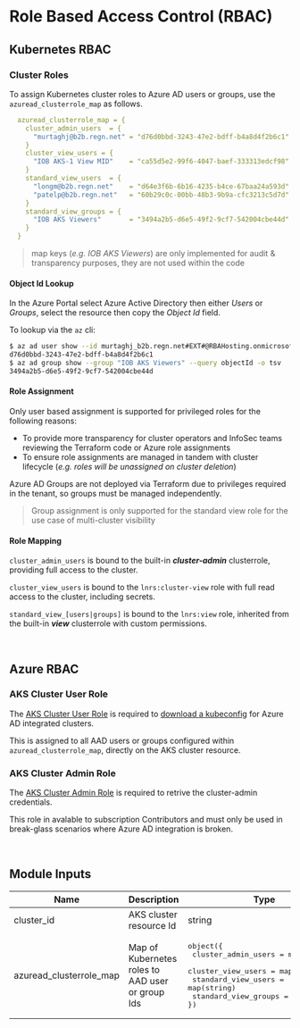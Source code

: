 # Role Based Access Control (RBAC)

## Kubernetes RBAC

### Cluster Roles

To assign Kubernetes cluster roles to Azure AD users or groups, use the `azuread_clusterrole_map` as follows.

```yaml
  azuread_clusterrole_map = {
    cluster_admin_users  = {
      "murtaghj@b2b.regn.net" = "d76d0bbd-3243-47e2-bdff-b4a8d4f2b6c1"
    }
    cluster_view_users = {
      "IOB AKS-1 View MID"    = "ca55d5e2-99f6-4047-baef-333313edcf98"
    }
    standard_view_users  = {
      "longm@b2b.regn.net"    = "d64e3f6b-6b16-4235-b4ce-67baa24a593d"
      "patelp@b2b.regn.net"   = "60b29c0c-00bb-48b3-9b9a-cfc3213c5d7d"
    }
    standard_view_groups = {
      "IOB AKS Viewers"       = "3494a2b5-d6e5-49f2-9cf7-542004cbe44d"
    }
  }
```

> map keys (*e.g. IOB AKS Viewers*) are only implemented for audit & transparency purposes, they are not used within the code

#### Object Id Lookup

In the Azure Portal select Azure Active Directory then either *Users* or *Groups*, select the resource then copy the *Object Id* field.

To lookup via the `az` cli:

```bash
$ az ad user show --id murtaghj_b2b.regn.net#EXT#@RBAHosting.onmicrosoft.com --query objectId -o tsv
d76d0bbd-3243-47e2-bdff-b4a8d4f2b6c1
$ az ad group show --group "IOB AKS Viewers" --query objectId -o tsv
3494a2b5-d6e5-49f2-9cf7-542004cbe44d
```

#### Role Assignment

Only user based assignment is supported for privileged roles for the following reasons:

* To provide more transparency for cluster operators and InfoSec teams reviewing the Terraform code or Azure role assignments
* To ensure role assignments are managed in tandem with cluster lifecycle (*e.g. roles will be unassigned on cluster deletion*)

Azure AD Groups are not deployed via Terraform due to privileges required in the tenant, so groups must be managed independently.

> Group assignment is only supported for the standard view role for the use case of multi-cluster visibility

#### Role Mapping

`cluster_admin_users` is bound to the built-in _**cluster-admin**_ clusterrole, providing full access to the cluster.

`cluster_view_users` is bound to the `lnrs:cluster-view` role with full read access to the cluster, including secrets.

`standard_view_[users|groups]` is bound to the `lnrs:view` role, inherited from the built-in _**view**_ clusterrole with custom permissions.

<br>

## Azure RBAC

### AKS Cluster User Role

The [AKS Cluster User Role](https://docs.microsoft.com/en-us/azure/role-based-access-control/built-in-roles#azure-kubernetes-service-cluster-user-role) is required to [download a kubeconfig](https://docs.microsoft.com/en-us/azure/aks/control-kubeconfig-access) for Azure AD integrated clusters.

This is assigned to all AAD users or groups configured within `azuread_clusterrole_map`, directly on the AKS cluster resource.

### AKS Cluster Admin Role

The [AKS Cluster Admin Role](https://docs.microsoft.com/en-us/azure/role-based-access-control/built-in-roles#azure-kubernetes-service-cluster-admin-role) is required to retrive the cluster-admin credentials.

This role in avalable to subscription Contributors and must only be used in break-glass scenarios where Azure AD integration is broken. 

<br>

## Module Inputs

| Name | Description | Type | Default | Required |
|------|-------------|------|---------|:--------:|
|cluster_id|AKS cluster resource Id|string|n/a|yes|
|azuread_clusterrole_map|Map of Kubernetes roles to AAD user or group Ids|<pre>object({<br>    cluster_admin_users  = map(string)<br>    cluster_view_users   = map(string)<br>    standard_view_users  = map(string)<br>    standard_view_groups = map(string)<br>})</pre>|null|no|
